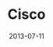 ---
date: 2013-07-11
title: Cisco
categories: diamond
logo: cisco.png
www: http://www.cisco.com 
---